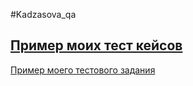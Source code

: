 #Kadzasova_qa

[Пример моих тест кейсов](https://docs.google.com/spreadsheets/d/1Yp3ecNcSpt6M0MzVyItzFQ9DYoPuC23M6HjQGx8UFLY/edit?usp=sharing)
---
[Пример моего тестового задания](https://docs.google.com/spreadsheets/d/1LRuxivZtd6wCj84X3m_ascBkzvq68Dhx65LV40tCPkM/edit?usp=sharing)
